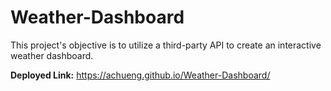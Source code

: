 # Weather-Dashboard
This project's objective is to utilize a third-party API to create an interactive weather dashboard.

**Deployed Link:** https://achueng.github.io/Weather-Dashboard/